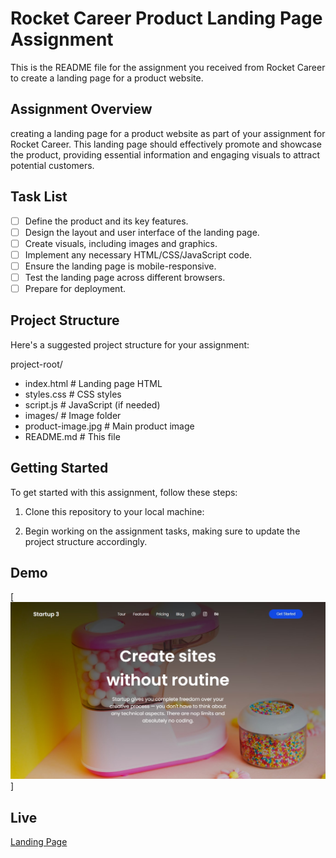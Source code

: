 # Rocket Career Product Landing Page Assignment

This is the README file for the assignment you received from Rocket Career to create a landing page for a product website.

## Assignment Overview

creating a landing page for a product website as part of your assignment for Rocket Career. This landing page should effectively promote and showcase the product, providing essential information and engaging visuals to attract potential customers.

## Task List

- [ ] Define the product and its key features.
- [ ] Design the layout and user interface of the landing page.
- [ ] Create visuals, including images and graphics.
- [ ] Implement any necessary HTML/CSS/JavaScript code.
- [ ] Ensure the landing page is mobile-responsive.
- [ ] Test the landing page across different browsers.
- [ ] Prepare for deployment.

## Project Structure

Here's a suggested project structure for your assignment:

project-root/
- index.html # Landing page HTML
- styles.css # CSS styles
- script.js # JavaScript (if needed)
- images/ # Image folder
- product-image.jpg # Main product image
- README.md # This file


## Getting Started

To get started with this assignment, follow these steps:

1. Clone this repository to your local machine:

2. Begin working on the assignment tasks, making sure to update the project structure accordingly.


## Demo
[![website](assets/demo.jpg)]

## Live
[Landing Page](https://frontend-dev-assignment.vercel.app/)





